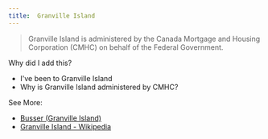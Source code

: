 ```yaml
---
title:  Granville Island
---
```


> Granville Island is administered by the Canada Mortgage and Housing Corporation (CMHC) on behalf of the Federal Government.

Why did I add this?
- I've been to Granville Island
- Why is Granville Island administered by CMHC?

See More:  
- [Busser (Granville Island)](https://careers.cmhc-schl.gc.ca/job/Vancouver-Busser-%28Granville-Island%29/567166117/)  
- [Granville Island - Wikipedia](https://en.wikipedia.org/wiki/Granville_Island)  